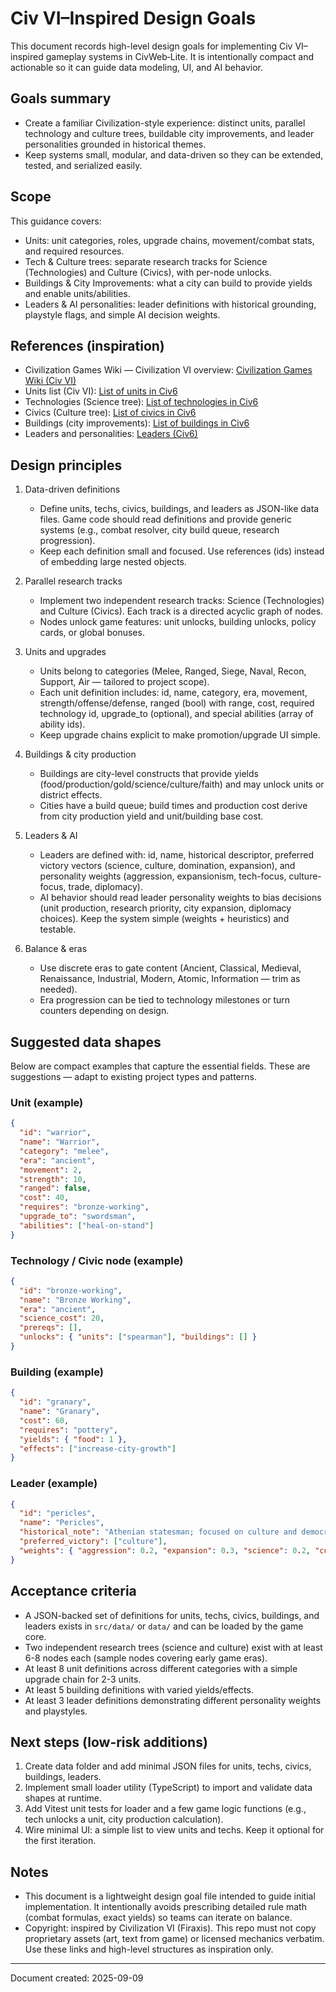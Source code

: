 # Civ VI–Inspired Design Goals

This document records high-level design goals for implementing Civ VI–inspired gameplay systems in CivWeb‑Lite. It is intentionally compact and actionable so it can guide data modeling, UI, and AI behavior.

## Goals summary

- Create a familiar Civilization-style experience: distinct units, parallel technology and culture trees, buildable city improvements, and leader personalities grounded in historical themes.
- Keep systems small, modular, and data-driven so they can be extended, tested, and serialized easily.

## Scope

This guidance covers:

- Units: unit categories, roles, upgrade chains, movement/combat stats, and required resources.
- Tech & Culture trees: separate research tracks for Science (Technologies) and Culture (Civics), with per-node unlocks.
- Buildings & City Improvements: what a city can build to provide yields and enable units/abilities.
- Leaders & AI personalities: leader definitions with historical grounding, playstyle flags, and simple AI decision weights.

## References (inspiration)

- Civilization Games Wiki — Civilization VI overview: [Civilization Games Wiki (Civ VI)](https://civilization.fandom.com/wiki/Civilization_Games_Wiki#Civilization_VI)
- Units list (Civ VI): [List of units in Civ6](https://civilization.fandom.com/wiki/List_of_units_in_Civ6)
- Technologies (Science tree): [List of technologies in Civ6](https://civilization.fandom.com/wiki/List_of_technologies_in_Civ6)
- Civics (Culture tree): [List of civics in Civ6](https://civilization.fandom.com/wiki/List_of_civics_in_Civ6)
- Buildings (city improvements): [List of buildings in Civ6](https://civilization.fandom.com/wiki/List_of_buildings_in_Civ6)
- Leaders and personalities: [Leaders (Civ6)](<https://civilization.fandom.com/wiki/Leaders_(Civ6)>)

## Design principles

1. Data-driven definitions
   - Define units, techs, civics, buildings, and leaders as JSON-like data files. Game code should read definitions and provide generic systems (e.g., combat resolver, city build queue, research progression).
   - Keep each definition small and focused. Use references (ids) instead of embedding large nested objects.

2. Parallel research tracks
   - Implement two independent research tracks: Science (Technologies) and Culture (Civics). Each track is a directed acyclic graph of nodes.
   - Nodes unlock game features: unit unlocks, building unlocks, policy cards, or global bonuses.

3. Units and upgrades
   - Units belong to categories (Melee, Ranged, Siege, Naval, Recon, Support, Air — tailored to project scope).
   - Each unit definition includes: id, name, category, era, movement, strength/offense/defense, ranged (bool) with range, cost, required technology id, upgrade_to (optional), and special abilities (array of ability ids).
   - Keep upgrade chains explicit to make promotion/upgrade UI simple.

4. Buildings & city production
   - Buildings are city-level constructs that provide yields (food/production/gold/science/culture/faith) and may unlock units or district effects.
   - Cities have a build queue; build times and production cost derive from city production yield and unit/building base cost.

5. Leaders & AI
   - Leaders are defined with: id, name, historical descriptor, preferred victory vectors (science, culture, domination, expansion), and personality weights (aggression, expansionism, tech-focus, culture-focus, trade, diplomacy).
   - AI behavior should read leader personality weights to bias decisions (unit production, research priority, city expansion, diplomacy choices). Keep the system simple (weights + heuristics) and testable.

6. Balance & eras
   - Use discrete eras to gate content (Ancient, Classical, Medieval, Renaissance, Industrial, Modern, Atomic, Information — trim as needed).
   - Era progression can be tied to technology milestones or turn counters depending on design.

## Suggested data shapes

Below are compact examples that capture the essential fields. These are suggestions — adapt to existing project types and patterns.

### Unit (example)

```json
{
  "id": "warrior",
  "name": "Warrior",
  "category": "melee",
  "era": "ancient",
  "movement": 2,
  "strength": 10,
  "ranged": false,
  "cost": 40,
  "requires": "bronze-working",
  "upgrade_to": "swordsman",
  "abilities": ["heal-on-stand"]
}
```

### Technology / Civic node (example)

```json
{
  "id": "bronze-working",
  "name": "Bronze Working",
  "era": "ancient",
  "science_cost": 20,
  "prereqs": [],
  "unlocks": { "units": ["spearman"], "buildings": [] }
}
```

### Building (example)

```json
{
  "id": "granary",
  "name": "Granary",
  "cost": 60,
  "requires": "pottery",
  "yields": { "food": 1 },
  "effects": ["increase-city-growth"]
}
```

### Leader (example)

```json
{
  "id": "pericles",
  "name": "Pericles",
  "historical_note": "Athenian statesman; focused on culture and democracy",
  "preferred_victory": ["culture"],
  "weights": { "aggression": 0.2, "expansion": 0.3, "science": 0.2, "culture": 0.7 }
}
```

## Acceptance criteria

- A JSON-backed set of definitions for units, techs, civics, buildings, and leaders exists in `src/data/` or `data/` and can be loaded by the game core.
- Two independent research trees (science and culture) exist with at least 6-8 nodes each (sample nodes covering early game eras).
- At least 8 unit definitions across different categories with a simple upgrade chain for 2-3 units.
- At least 5 building definitions with varied yields/effects.
- At least 3 leader definitions demonstrating different personality weights and playstyles.

## Next steps (low-risk additions)

1. Create data folder and add minimal JSON files for units, techs, civics, buildings, leaders.
2. Implement small loader utility (TypeScript) to import and validate data shapes at runtime.
3. Add Vitest unit tests for loader and a few game logic functions (e.g., tech unlocks a unit, city production calculation).
4. Wire minimal UI: a simple list to view units and techs. Keep it optional for the first iteration.

## Notes

- This document is a lightweight design goal file intended to guide initial implementation. It intentionally avoids prescribing detailed rule math (combat formulas, exact yields) so teams can iterate on balance.
- Copyright: inspired by Civilization VI (Firaxis). This repo must not copy proprietary assets (art, text from game) or licensed mechanics verbatim. Use these links and high-level structures as inspiration only.

---

Document created: 2025-09-09
